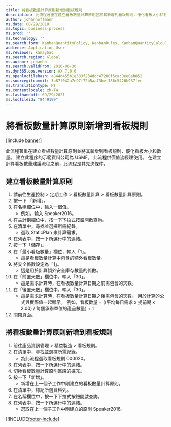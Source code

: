 ```yaml
---
title: 將看板數量計算原則新增到看板規則
description: 此流程著重在建立看板數量計算原則並將其新增到看板規則，優化看板大小和數量。
author: johanhoffmann
ms.date: 08/29/2018
ms.topic: business-process
ms.prod: ''
ms.technology: ''
ms.search.form: KanbanQuantityPolicy, KanbanRules, KanbanQuantityCalculation
audience: Application User
ms.reviewer: kamaybac
ms.search.region: Global
ms.author: johanho
ms.search.validFrom: 2016-06-30
ms.dyn365.ops.version: AX 7.0.0
ms.openlocfilehash: a844d455b1e583f234ddc47280f5cac8ee0ab852
ms.sourcegitcommit: 3b87f042a7e97f72b5aa73bef186c5426b937fec
ms.translationtype: HT
ms.contentlocale: zh-TW
ms.lasthandoff: 09/29/2021
ms.locfileid: "8449199"
---
```

# <a name="add-a-kanban-quantity-calculation-policy-to-a-kanban-rule"></a>將看板數量計算原則新增到看板規則

[!include [banner](../../includes/banner.md)]

此流程著重在建立看板數量計算原則並將其新增到看板規則，優化看板大小和數量。 建立此程序的示範資料公司為 USMF。 此流程供價值流經理使用。 在建立計算看板數量建議流程之前，此流程是其先決條件。 


## <a name="create-a-kanban-quantity-calculation-policy"></a>建立看板數量計算原則
1. 請前往生產控制 > 定期工作 > 看板數量計算 > 看板數量計算原則。
2. 按一下 「新增」。
3. 在名稱欄位中，輸入一個值。
    * 例如，輸入 Speaker2016。  
4. 在主計劃欄位中，按一下下拉式按鈕開啟查詢。
5. 在清單中，尋找並選擇所需紀錄。
    * 選取 StaticPlan 來計算需求。  
6. 在列表中，按一下所選行中的連結。
7. 按一下「儲存」。
8. 在「最小看板數量」欄位，輸入「1」。
    * 這是看板數量計算中包含的額外看板數量。  
9. 將安全係數設定為「1」。
    * 這是用於計算額外安全庫存數量的係數。  
10. 在「前置天數」欄位中，輸入「30」。
    * 這是需求計算時，在看板數量計算日期之前需包含的天數。  
11. 在「後置天數」欄位中，輸入「30」。
    * 這是需求計算時，在看板數量計算日期之後需包含的天數。  用於計算的公式與實際值一起顯示。 例如，看板數量 = ((平均每日需求 x 提前期 x 2.00) / 每個承辦單位的產品數量) + 1  
12. 關閉頁面。

## <a name="add-the-kanban-quantity-calculation-policy-to-a-kanban-rule"></a>將看板數量計算原則新增到看板規則
1. 前往產品資訊管理 > 精益製造 > 看板規則。
2. 在清單中，尋找並選擇所需紀錄。
    * 為此流程選取看板規則 000020。  
3. 在列表中，按一下所選行中的連結。
4. 切換看板數量計算原則區段的擴充。
5. 按一下「新增」。
    * 新增在上一個子工作中剛建立的看板數量計算原則。  
6. 在清單中，標記所選資料列。
7. 在名稱欄位中，按一下下拉式按鈕開啟查詢。
8. 在列表中，按一下所選行中的連結。
    * 選取在上一個子工作中剛建立的原則 Speaker2016。  



[!INCLUDE[footer-include](../../../includes/footer-banner.md)]